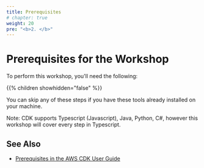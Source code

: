 ```yaml
---
title: Prerequisites
# chapter: true
weight: 20
pre: "<b>2. </b>"
---
```


# Prerequisites for the Workshop

To perform this workshop, you'll need the following:

{{% children showhidden="false" %}}

You can skip any of these steps if you have these tools already installed on
your machine.


Note: CDK supports Typescript (Javascript), Java, Python, C#, however this workshop will cover every step in Typescript.

## See Also

- [Prerequisites in the AWS CDK User Guide](https://docs.aws.amazon.com/cdk/latest/guide/getting_started.html#getting_started_prerequisites)